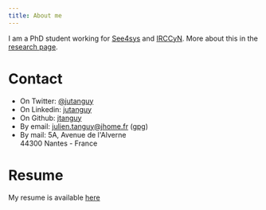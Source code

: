 ```yaml
---
title: About me
---
```


I am a PhD student working for [See4sys](http://www.see4sys.com) and [IRCCyN](http://www.irccyn.ec-nantes.fr).
More about this in the [research page](/research.html).

# Contact

- On Twitter: [\@jutanguy](http://twitter.com/jutanguy)
- On Linkedin: [jutanguy](http://www.linkedin.com/in/jutanguy)
- On Github: [jtanguy](http://github.com/jtanguy)
- By email: <julien.tanguy@jhome.fr> ([<i class="icon-key"></i>gpg](/assets/gpg/pubkey.txt))
- By mail: 5A, Avenue de l'Alverne\
    44300 Nantes - France

# Resume

My resume is available [here](/cv.pdf)

